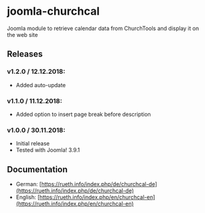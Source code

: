 # joomla-churchcal
Joomla module to retrieve calendar data from ChurchTools and display it on the web site

## Releases
### v1.2.0 / 12.12.2018:
* Added auto-update
### v1.1.0 / 11.12.2018:
* Added option to insert page break before description
### v1.0.0 / 30.11.2018:
* Initial release
* Tested with Joomla! 3.9.1

## Documentation
* German: [https://rueth.info/index.php/de/churchcal-de](https://rueth.info/index.php/de/churchcal-de)
* English: [https://rueth.info/index.php/en/churchcal-en](https://rueth.info/index.php/en/churchcal-en)
